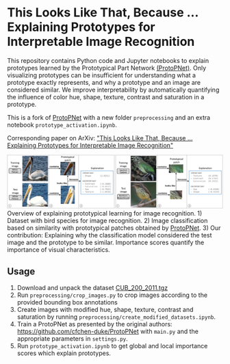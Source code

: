 # This Looks Like That, Because ... Explaining Prototypes for Interpretable Image Recognition

This repository contains Python code and Jupyter notebooks to explain prototypes learned by the Prototypical Part Network [(ProtoPNet)](https://github.com/cfchen-duke/ProtoPNet). Only visualizing prototypes can be insufficient for understanding what a prototype exactly represents, and why a prototype and an image are considered similar. We improve interpretability by automatically quantifying the influence of color hue, shape, texture, contrast and saturation in a prototype. 

This is a fork of [ProtoPNet](https://github.com/cfchen-duke/ProtoPNet) with a new folder `preprocessing` and an extra notebook `prototype_activation.ipynb`. 

Corresponding paper on ArXiv: ["This Looks Like That, Because ... Explaining Prototypes for Interpretable Image Recognition"](http://arxiv.org/abs/2011.02863)

![Overview of explaining prototypical learning for image recognition.](overview_explaining_prototypes.png "Explaining Prototypes")
Overview of explaining prototypical learning for image recognition. 1) Dataset with bird species for image recognition. 2) Image classification based on similarity with prototypical patches obtained by [ProtoPNet](https://github.com/cfchen-duke/ProtoPNet). 3) Our contribution: Explaining why the classification model considered the test image and the prototype to be similar. Importance scores quantify the importance of visual characteristics.

## Usage
1. Download and unpack the dataset [CUB_200_2011.tgz](http://www.vision.caltech.edu/visipedia/CUB-200-2011.html)
2. Run `preprocessing/crop_images.py` to crop images according to the provided bounding box annotations
3. Create images with modified hue, shape, texture, contrast and saturation by running `preprocessing/create_modified_datasets.ipynb`.
4. Train a ProtoPNet as presented by the original authors: https://github.com/cfchen-duke/ProtoPNet with `main.py` and the appropriate parameters in `settings.py`.
5. Run `prototype_activation.ipynb` to get global and local importance scores which explain prototypes.
